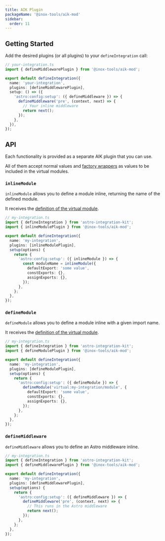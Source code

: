 ```yaml
---
title: AIK Plugin
packageName: '@inox-tools/aik-mod'
sidebar:
  order: 11
---
```


## Getting Started

Add the desired plugins (or all plugins) to your `defineIntegration` call:

```ts ins={2,9-12} ins=/\S(defineMiddlewarePlugin)/ ins=/defineMiddleware(?= )/
// your-integration.ts
import { defineMiddlewarePlugin } from '@inox-tools/aik-mod';

export default defineIntegration({
  name: 'your-integration',
  plugins: [defineMiddlewarePlugin],
  setup: () => ({
    'astro:config:setup': ({ defineMiddleware }) => {
      defineMiddleware('pre', (context, next) => {
        // Your inline middleware
        return next();
      });
    },
  }),
});
```

## API

Each functionality is provided as a separate AIK plugin that you can use.

All of them accept normal values and [factory wrappers](/inline-mod/factory-wrappers/) as values to be included in the virtual modules.

### `inlineModule`

`inlineModule` allows you to define a module inline, returning the name of the defined module.

It receives the [definition of the virtual module](/inline-mod/vite-plugin/#inlinemodule).

```ts /inlineModule\b/ {2,7}
// my-integration.ts
import { defineIntegration } from 'astro-integration-kit';
import { inlineModulePlugin } from '@inox-tools/aik-mod';

export default defineIntegration({
  name: 'my-integration',
  plugins: [inlineModulePlugin],
  setup(options) {
    return {
      'astro:config:setup': ({ inlineModule }) => {
        const moduleName = inlineModule({
          defaultExport: 'some value',
          constExports: {},
          assignExports: {},
        });
      },
    };
  },
});
```

### `defineModule`

`defineModule` allows you to define a module inline with a given import name.

It receives the [definition of the virtual module](/inline-mod/vite-plugin/#inlinemodule).

```ts /defineModule\b/ {2,7}
// my-integration.ts
import { defineIntegration } from 'astro-integration-kit';
import { defineModulePlugin } from '@inox-tools/aik-mod';

export default defineIntegration({
  name: 'my-integration',
  plugins: [defineModulePlugin],
  setup(options) {
    return {
      'astro:config:setup': ({ defineModule }) => {
        defineModule('virtual:my-integration/module', {
          defaultExport: 'some value',
          constExports: {},
          assignExports: {},
        });
      },
    };
  },
});
```

### `defineMiddleware`

`defineMiddleware` allows you to define an Astro middleware inline.

```ts /defineMiddleware\b/ {2,7}
// my-integration.ts
import { defineIntegration } from 'astro-integration-kit';
import { defineMiddlewarePlugin } from '@inox-tools/aik-mod';

export default defineIntegration({
  name: 'my-integration',
  plugins: [defineMiddlewarePlugin],
  setup(options) {
    return {
      'astro:config:setup': ({ defineMiddleware }) => {
        defineMiddleware('pre', (context, next) => {
          // This runs in the Astro middleware
          return next();
        });
      },
    };
  },
});
```

